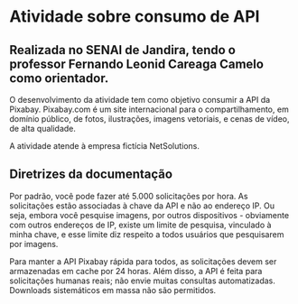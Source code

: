 # Atividade sobre consumo de API

## Realizada no SENAI de Jandira, tendo o professor Fernando Leonid Careaga Camelo como orientador.

O desenvolvimento da atividade tem como objetivo consumir a API da Pixabay. Pixabay.com é um site internacional para o compartilhamento, em domínio público, de fotos, ilustrações, imagens vetoriais, e cenas de vídeo, de alta qualidade.

A atividade atende à empresa fictícia NetSolutions. 

## Diretrizes da documentação 

Por padrão, você pode fazer até 5.000 solicitações por hora. As solicitações estão associadas à chave da API e não ao endereço IP. Ou seja, embora você pesquise imagens, por outros dispositivos - obviamente com outros endereços de IP, existe um limite de pesquisa, vinculado à minha chave, e esse limite diz respeito a todos usuários que pesquisarem por imagens.

Para manter a API Pixabay rápida para todos, as solicitações devem ser armazenadas em cache por 24 horas. Além disso, a API é feita para solicitações humanas reais; não envie muitas consultas automatizadas. Downloads sistemáticos em massa não são permitidos.
